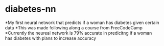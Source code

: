 # diabetes-nn
*My first neural network that predicts if a woman has diabetes given certain data
*This was made following along a course from FreeCodeCamp
*Currently the neureal network is 79% accurate in predicitng if a woman has diabetes with plans to increase accuracy

